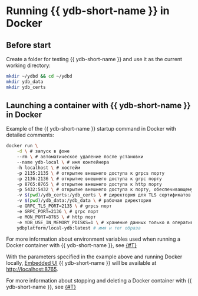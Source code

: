 # Running {{ ydb-short-name }} in Docker

## Before start

Create a folder for testing {{ ydb-short-name }} and use it as the current working directory:

```bash
mkdir ~/ydbd && cd ~/ydbd
mkdir ydb_data
mkdir ydb_certs
```

## Launching a container with {{ ydb-short-name }} in Docker

Example of the {{ ydb-short-name }} startup command in Docker with detailed comments:

```bash
docker run \
    -d \ # запуск в фоне
    --rm \ # автоматическое удаление после установки
    --name ydb-local \ # имя контейнера
    -h localhost \ # хостейм
    -p 2135:2135 \ # открытие внешнего доступа к grpcs порту
    -p 2136:2136 \ # открытие внешнего доступа к grpc порту
    -p 8765:8765 \ # открытие внешнего доступа к http порту
    -p 5432:5432 \ # открытие внешнего доступа к порту, обеспечивающему PostgreSQL-совместимость
    -v $(pwd)/ydb_certs:/ydb_certs \ # директория для TLS сертификатов
    -v $(pwd)/ydb_data:/ydb_data \ # рабочая директория
    -e GRPC_TLS_PORT=2135 \ # grpcs порт
    -e GRPC_PORT=2136 \ # grpc порт
    -e MON_PORT=8765 \ # http порт
    -e YDB_USE_IN_MEMORY_PDISKS=1 \ # хранение данных только в оперативной памяти
    ydbplatform/local-ydb:latest # имя и тег образа
```

For more information about environment variables used when running a Docker container with {{ ydb-short-name }}, see [{#T}](environment.md)

With the parameters specified in the example above and running Docker locally, [Embedded UI](../embedded-ui/index.md) {{ ydb-short-name }} will be available at [http://localhost:8765](http://localhost:8765).

For more information about stopping and deleting a Docker container with {{ ydb-short-name }}, see [{#T}](cleanup.md)
